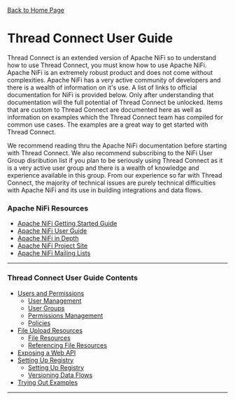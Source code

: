 [Back to Home Page](../README.md#welcome-to-thread-connect)

# Thread Connect User Guide

Thread Connect is an extended version of Apache NiFi so to understand how to use Thread Connect, you must know how to use Apache NiFi. Apache NiFi is an extremely robust product and does not come without complexities. Apache NiFi has a very active community of developers and there is a wealth of information on it's use. A list of links to official documentation for NiFi is provided below. Only after understanding that documentation will the full potential of Thread Connect be unlocked. Items that are custom to Thread Connect are documented here as well as information on examples which the Thread Connect team has compiled for common use cases. The examples are a great way to get started with Thread Connect. 

We recommend reading thru the Apache NiFi documentation before starting with Thread Connect. We also recommend subscribing to the NiFi User Group disribution list if you plan to be seriously using Thread Connect as it is a very active user group and there is a wealth of knowledge and experience available in this group. From our experience so far with Thread Connect, the majority of technical issues are purely technical difficulties with Apache NiFi and its use in building integrations and data flows. 

### Apache NiFi Resources
- [Apache NiFi Getting Started Guide](https://nifi.apache.org/docs/nifi-docs/html/overview.html)
- [Apache NiFi User Guide](https://nifi.apache.org/docs/nifi-docs/html/user-guide.html)
- [Apache NiFi in Depth](https://nifi.apache.org/docs/nifi-docs/html/nifi-in-depth.html)
- [Apache NiFi Project Site](https://nifi.apache.org/)
- [Apache NiFi Mailing Lists](https://nifi.apache.org/mailing_lists.html)

---

### Thread Connect User Guide Contents
- [Users and Permissions](USER_GUIDE_USER_MANAGEMENT.md#thread-connect-user-guide-contents)
    - [User Management](USER_GUIDE_USER_MANAGEMENT.md#user-management)
    - [User Groups](USER_GUIDE_USER_MANAGEMENT.md#user-groups)
    - [Permissions Management](USER_GUIDE_USER_MANAGEMENT.md#permissions-management)
    - [Policies](USER_GUIDE_USER_MANAGEMENT.md#policies)
- [File Upload Resources](USER_GUIDE_FILE_RESOURCES.md#thread-connect-user-guide-contents)
    - [File Resources](USER_GUIDE_FILE_RESOURCES.md#file-resources)
    - [Referencing File Resources](USER_GUIDE_FILE_RESOURCES.md#referencing-file-resources)
- [Exposing a Web API](USER_GUIDE_EXPOSING_WEB_API.md#thread-connect-user-guide-contents)
- [Setting Up Registry](USER_GUIDE_SETTING_UP_REGISTRY.md#thread-connect-user-guide-contents)
    - [Setting Up Registry](USER_GUIDE_SETTING_UP_REGISTRY.md#setting-up-registry)
    - [Versioning Data Flows](USER_GUIDE_SETTING_UP_REGISTRY.md#versioning-data-flows)
- [Trying Out Examples](USER_GUIDE_TRYING_EXAMPLES.md#trying-out-examples)

---